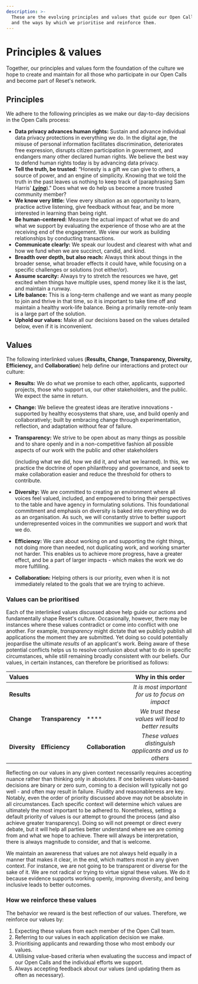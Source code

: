 ```yaml
---
description: >-
  These are the evolving principles and values that guide our Open Call process,
  and the ways by which we prioritise and reinforce them.
---
```


# Principles & values

Together, our principles and values form the foundation of the culture we hope to create and maintain for all those who participate in our Open Calls and become part of Reset's network. 

## Principles

We adhere to the following principles as we make our day-to-day decisions in the Open Calls process: 

* **Data privacy advances human rights:** Sustain and advance individual data privacy protections in everything we do. In the digital age, the misuse of personal information facilitates discrimination, deteriorates free expression, disrupts citizen participation in government, and endangers many other declared human rights. We believe the best way to defend human rights today is by advancing data privacy.
* **Tell the truth, be trusted:** “Honesty is a gift we can give to others, a source of power, and an engine of simplicity. Knowing that we told the truth in the past leaves us nothing to keep track of \(paraphrasing Sam Harris' [_**Lying**_](https://samharris.org/books/lying/)\)." Does what we do help us become a more trusted community member?
* **We know very little:** View every situation as an opportunity to learn, practice active listening, give feedback without fear, and be more interested in learning than being right.
* **Be human-centered:** Measure the actual impact of what we do and what we support by evaluating the experience of those who are at the receiving end of the engagement. We view our work as building relationships by conducting transactions.
* **Communicate clearly:** We speak our loudest and clearest with what and how we fund when we are succinct, candid, and kind. 
* **Breadth over depth, but also reach:** Always think about things in the broader sense, what broader effects it could have, while focusing on a specific challenges or solutions \(not either/or\).
* **Assume scarcity:** Always try to stretch the resources we have, get excited when things have multiple uses, spend money like it is the last, and maintain a runway.
* **Life balance:** This is a long-term challenge and we want as many people to join and thrive in that time, so it is important to take time off and maintain a healthy work-life balance. Being a primarily remote-only team is a large part of the solution.
* **Uphold our values:** Make all our decisions based on the values detailed below, even if it is inconvenient.

## Values

The following interlinked values \(**Results, Change, Transparency, Diversity, Efficiency,** and **Collaboration**\) help define our interactions and protect our culture:

* **Results:** We do what we promise to each other, applicants, supported projects, those who support us, our other stakeholders, and the public. We expect the same in return.
* **Change:** We believe the greatest ideas are iterative innovations - supported by healthy ecosystems that share, use, and build openly and collaboratively; built by embracing change through experimentation, reflection, and adaptation without fear of failure.
* **Transparency:** We strive to be open about as many things as possible and to share openly and in a non-competitive fashion all possible aspects of our work with the public and other stakeholders

  \(including what we did, how we did it, and what we learned\). In this, we practice the doctrine of open philanthropy and governance, and seek to make collaboration easier and reduce the threshold for others to contribute.

* **Diversity:** We are committed to creating an environment where all voices feel valued, included, and empowered to bring their perspectives to the table and have agency in formulating solutions. This foundational commitment and emphasis on diversity is baked into everything we do as an organisation. As such, we will constantly strive to better support underrepresented voices in the communities we support and work that we do.
* **Efficiency:** We care about working on and supporting the right things, not doing more than needed, not duplicating work, and working smarter not harder. This enables us to achieve more progress, have a greater effect, and be a part of larger impacts - which makes the work we do more fulfilling.
* **Collaboration:** Helping others is our priority, even when it is not immediately related to the goals that we are trying to achieve. 

### Values can be prioritised 

Each of the interlinked values discussed above help guide our actions and fundamentally shape Reset's culture. Occasionally, however, there may be instances where these values contradict or come into conflict with one another. For example, _transparency_ might dictate that we publicly publish all applications the moment they are submitted. Yet doing so could potentially jeopardise the ultimate _results_ of an applicant's work. Being aware of these potential conflicts helps us to resolve confusion about what to do in specific circumstances, while still remaining broadly consistent with our beliefs. Our values, in certain instances, can therefore be prioritised as follows:

| Values |  |  | Why in this order |
| :--- | :--- | :--- | :---: |
| **Results** |  |  | _It is most important for us to focus on impact_ |
| **Change** | **Transparency** | \*\*\*\* | _We trust these values will lead to better results_ |
| **Diversity** | **Efficiency** | **Collaboration** | _These values distinguish applicants and us to others_ |

Reflecting on our values in any given context necessarily requires accepting nuance rather than thinking only in absolutes. If one believes values-based decisions are binary or zero sum, coming to a decision will typically not go well - and often may result in failure. Fluidity and reasonableness are key. Notably, even the order of priority discussed above may not be absolute in all circumstances. Each specific context will determine which values are ultimately the most important to be adhered to. Nonetheless, setting a default priority of values is our attempt to ground the process \(and also achieve greater transparency\). Doing so will not preempt or direct every debate, but it will help all parties better understand where we are coming from and what we hope to achieve. There will always be interpretation, there is always magnitude to consider, and that is welcome.

We maintain an awareness that values are not always held equally in a manner that makes it clear, in the end, which matters most in any given context. For instance, we are not going to be transparent or diverse for the sake of it. We are not radical or trying to virtue signal these values. We do it because evidence supports working openly, improving diversity, and being inclusive leads to better outcomes.

### How we reinforce these values

The behavior we reward is the best reflection of our values. Therefore, we reinforce our values by:

1. Expecting these values from each member of the Open Call team.
2. Referring to our values in each application decision we make.
3. Prioritising applicants and rewarding those who most embody our values.
4. Utilising value-based criteria when evaluating the success and impact of our Open Calls and the individual efforts we support.
5. Always accepting feedback about our values \(and updating them as often as necessary\).

